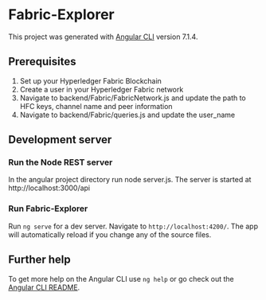 # Fabric-Explorer
This project was generated with [Angular CLI](https://github.com/angular/angular-cli) version 7.1.4.

## Prerequisites
1. Set up your Hyperledger Fabric Blockchain
2. Create a user in your Hyperledger Fabric network
3. Navigate to backend/Fabric/FabricNetwork.js and update the path to HFC keys, channel name and peer information
4. Navigate to backend/Fabric/queries.js and update the user_name

## Development server
### Run the Node REST server
In the angular project directory run node server.js. The server is started at http://localhost:3000/api

### Run Fabric-Explorer
Run `ng serve` for a dev server. Navigate to `http://localhost:4200/`. The app will automatically reload if you change any of the source files.

## Further help
To get more help on the Angular CLI use `ng help` or go check out the [Angular CLI README](https://github.com/angular/angular-cli/blob/master/README.md).
